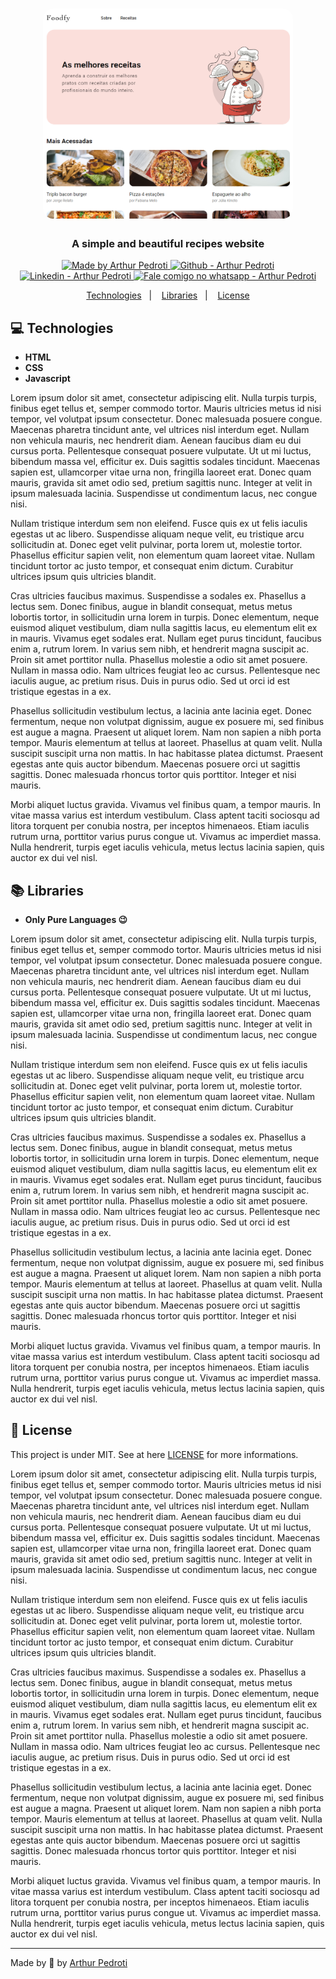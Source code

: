 <h1 align="center">
    <img alt="Foodfy" src="./assets/readme-logo.PNG"  width="400px" style="border-radius:16px;"/>
</h1>

<h3 align="center" >
  A simple and beautiful recipes website
</h3>

<p align="center">

  <a href="https://github.com/ArthurPedroti" target="_blank">
    <img alt="Made by Arthur Pedroti" src="https://img.shields.io/badge/made%20by-Arthur_Pedroti-informational">
  </a>

  <a href="https://github.com/ArthurPedroti" target="_blank" >
    <img alt="Github - Arthur Pedroti" src="https://img.shields.io/badge/Github--%23F8952D?style=social&logo=github">
  </a>
    <a href="https://github.com/ArthurPedroti" target="_blank" >
    <img alt="Linkedin - Arthur Pedroti" src="https://img.shields.io/badge/Linkedin--%23F8952D?style=social&logo=linkedin">
  </a>
      <a href="https://api.whatsapp.com/send?phone=5519991830454"
        target="_blank" >
    <img alt="Fale comigo no whatsapp - Arthur Pedroti" src="https://img.shields.io/badge/Whatsapp--%23F8952D?style=social&logo=whatsapp">
  </a>
</p>

<p align="center">
  <a href="#computer-technologies">Technologies</a>&nbsp;&nbsp;&nbsp;|&nbsp;&nbsp;&nbsp;
  <a href="#books-libraries">Libraries</a>&nbsp;&nbsp;&nbsp;|&nbsp;&nbsp;&nbsp;
  <a href="#memo-license">License</a>
</p>


## :computer: Technologies

- **HTML**
- **CSS**
- **Javascript**

<p>Lorem ipsum dolor sit amet, consectetur adipiscing elit. Nulla turpis turpis, finibus eget tellus et, semper commodo tortor. Mauris ultricies metus id nisi tempor, vel volutpat ipsum consectetur. Donec malesuada posuere congue. Maecenas pharetra tincidunt ante, vel ultrices nisl interdum eget. Nullam non vehicula mauris, nec hendrerit diam. Aenean faucibus diam eu dui cursus porta. Pellentesque consequat posuere vulputate. Ut ut mi luctus, bibendum massa vel, efficitur ex. Duis sagittis sodales tincidunt. Maecenas sapien est, ullamcorper vitae urna non, fringilla laoreet erat. Donec quam mauris, gravida sit amet odio sed, pretium sagittis nunc. Integer at velit in ipsum malesuada lacinia. Suspendisse ut condimentum lacus, nec congue nisi.

Nullam tristique interdum sem non eleifend. Fusce quis ex ut felis iaculis egestas ut ac libero. Suspendisse aliquam neque velit, eu tristique arcu sollicitudin at. Donec eget velit pulvinar, porta lorem ut, molestie tortor. Phasellus efficitur sapien velit, non elementum quam laoreet vitae. Nullam tincidunt tortor ac justo tempor, et consequat enim dictum. Curabitur ultrices ipsum quis ultricies blandit.

Cras ultricies faucibus maximus. Suspendisse a sodales ex. Phasellus a lectus sem. Donec finibus, augue in blandit consequat, metus metus lobortis tortor, in sollicitudin urna lorem in turpis. Donec elementum, neque euismod aliquet vestibulum, diam nulla sagittis lacus, eu elementum elit ex in mauris. Vivamus eget sodales erat. Nullam eget purus tincidunt, faucibus enim a, rutrum lorem. In varius sem nibh, et hendrerit magna suscipit ac. Proin sit amet porttitor nulla. Phasellus molestie a odio sit amet posuere. Nullam in massa odio. Nam ultrices feugiat leo ac cursus. Pellentesque nec iaculis augue, ac pretium risus. Duis in purus odio. Sed ut orci id est tristique egestas in a ex.

Phasellus sollicitudin vestibulum lectus, a lacinia ante lacinia eget. Donec fermentum, neque non volutpat dignissim, augue ex posuere mi, sed finibus est augue a magna. Praesent ut aliquet lorem. Nam non sapien a nibh porta tempor. Mauris elementum at tellus at laoreet. Phasellus at quam velit. Nulla suscipit suscipit urna non mattis. In hac habitasse platea dictumst. Praesent egestas ante quis auctor bibendum. Maecenas posuere orci ut sagittis sagittis. Donec malesuada rhoncus tortor quis porttitor. Integer et nisi mauris.

Morbi aliquet luctus gravida. Vivamus vel finibus quam, a tempor mauris. In vitae massa varius est interdum vestibulum. Class aptent taciti sociosqu ad litora torquent per conubia nostra, per inceptos himenaeos. Etiam iaculis rutrum urna, porttitor varius purus congue ut. Vivamus ac imperdiet massa. Nulla hendrerit, turpis eget iaculis vehicula, metus lectus lacinia sapien, quis auctor ex dui vel nisl.</p>

## :books: Libraries

- **Only Pure Languages :wink:**

<p>Lorem ipsum dolor sit amet, consectetur adipiscing elit. Nulla turpis turpis, finibus eget tellus et, semper commodo tortor. Mauris ultricies metus id nisi tempor, vel volutpat ipsum consectetur. Donec malesuada posuere congue. Maecenas pharetra tincidunt ante, vel ultrices nisl interdum eget. Nullam non vehicula mauris, nec hendrerit diam. Aenean faucibus diam eu dui cursus porta. Pellentesque consequat posuere vulputate. Ut ut mi luctus, bibendum massa vel, efficitur ex. Duis sagittis sodales tincidunt. Maecenas sapien est, ullamcorper vitae urna non, fringilla laoreet erat. Donec quam mauris, gravida sit amet odio sed, pretium sagittis nunc. Integer at velit in ipsum malesuada lacinia. Suspendisse ut condimentum lacus, nec congue nisi.

Nullam tristique interdum sem non eleifend. Fusce quis ex ut felis iaculis egestas ut ac libero. Suspendisse aliquam neque velit, eu tristique arcu sollicitudin at. Donec eget velit pulvinar, porta lorem ut, molestie tortor. Phasellus efficitur sapien velit, non elementum quam laoreet vitae. Nullam tincidunt tortor ac justo tempor, et consequat enim dictum. Curabitur ultrices ipsum quis ultricies blandit.

Cras ultricies faucibus maximus. Suspendisse a sodales ex. Phasellus a lectus sem. Donec finibus, augue in blandit consequat, metus metus lobortis tortor, in sollicitudin urna lorem in turpis. Donec elementum, neque euismod aliquet vestibulum, diam nulla sagittis lacus, eu elementum elit ex in mauris. Vivamus eget sodales erat. Nullam eget purus tincidunt, faucibus enim a, rutrum lorem. In varius sem nibh, et hendrerit magna suscipit ac. Proin sit amet porttitor nulla. Phasellus molestie a odio sit amet posuere. Nullam in massa odio. Nam ultrices feugiat leo ac cursus. Pellentesque nec iaculis augue, ac pretium risus. Duis in purus odio. Sed ut orci id est tristique egestas in a ex.

Phasellus sollicitudin vestibulum lectus, a lacinia ante lacinia eget. Donec fermentum, neque non volutpat dignissim, augue ex posuere mi, sed finibus est augue a magna. Praesent ut aliquet lorem. Nam non sapien a nibh porta tempor. Mauris elementum at tellus at laoreet. Phasellus at quam velit. Nulla suscipit suscipit urna non mattis. In hac habitasse platea dictumst. Praesent egestas ante quis auctor bibendum. Maecenas posuere orci ut sagittis sagittis. Donec malesuada rhoncus tortor quis porttitor. Integer et nisi mauris.

Morbi aliquet luctus gravida. Vivamus vel finibus quam, a tempor mauris. In vitae massa varius est interdum vestibulum. Class aptent taciti sociosqu ad litora torquent per conubia nostra, per inceptos himenaeos. Etiam iaculis rutrum urna, porttitor varius purus congue ut. Vivamus ac imperdiet massa. Nulla hendrerit, turpis eget iaculis vehicula, metus lectus lacinia sapien, quis auctor ex dui vel nisl.</p>

## :memo: License

This project is under MIT. See at here [LICENSE](/LICENSE) for more informations.

<p>Lorem ipsum dolor sit amet, consectetur adipiscing elit. Nulla turpis turpis, finibus eget tellus et, semper commodo tortor. Mauris ultricies metus id nisi tempor, vel volutpat ipsum consectetur. Donec malesuada posuere congue. Maecenas pharetra tincidunt ante, vel ultrices nisl interdum eget. Nullam non vehicula mauris, nec hendrerit diam. Aenean faucibus diam eu dui cursus porta. Pellentesque consequat posuere vulputate. Ut ut mi luctus, bibendum massa vel, efficitur ex. Duis sagittis sodales tincidunt. Maecenas sapien est, ullamcorper vitae urna non, fringilla laoreet erat. Donec quam mauris, gravida sit amet odio sed, pretium sagittis nunc. Integer at velit in ipsum malesuada lacinia. Suspendisse ut condimentum lacus, nec congue nisi.

Nullam tristique interdum sem non eleifend. Fusce quis ex ut felis iaculis egestas ut ac libero. Suspendisse aliquam neque velit, eu tristique arcu sollicitudin at. Donec eget velit pulvinar, porta lorem ut, molestie tortor. Phasellus efficitur sapien velit, non elementum quam laoreet vitae. Nullam tincidunt tortor ac justo tempor, et consequat enim dictum. Curabitur ultrices ipsum quis ultricies blandit.

Cras ultricies faucibus maximus. Suspendisse a sodales ex. Phasellus a lectus sem. Donec finibus, augue in blandit consequat, metus metus lobortis tortor, in sollicitudin urna lorem in turpis. Donec elementum, neque euismod aliquet vestibulum, diam nulla sagittis lacus, eu elementum elit ex in mauris. Vivamus eget sodales erat. Nullam eget purus tincidunt, faucibus enim a, rutrum lorem. In varius sem nibh, et hendrerit magna suscipit ac. Proin sit amet porttitor nulla. Phasellus molestie a odio sit amet posuere. Nullam in massa odio. Nam ultrices feugiat leo ac cursus. Pellentesque nec iaculis augue, ac pretium risus. Duis in purus odio. Sed ut orci id est tristique egestas in a ex.

Phasellus sollicitudin vestibulum lectus, a lacinia ante lacinia eget. Donec fermentum, neque non volutpat dignissim, augue ex posuere mi, sed finibus est augue a magna. Praesent ut aliquet lorem. Nam non sapien a nibh porta tempor. Mauris elementum at tellus at laoreet. Phasellus at quam velit. Nulla suscipit suscipit urna non mattis. In hac habitasse platea dictumst. Praesent egestas ante quis auctor bibendum. Maecenas posuere orci ut sagittis sagittis. Donec malesuada rhoncus tortor quis porttitor. Integer et nisi mauris.

Morbi aliquet luctus gravida. Vivamus vel finibus quam, a tempor mauris. In vitae massa varius est interdum vestibulum. Class aptent taciti sociosqu ad litora torquent per conubia nostra, per inceptos himenaeos. Etiam iaculis rutrum urna, porttitor varius purus congue ut. Vivamus ac imperdiet massa. Nulla hendrerit, turpis eget iaculis vehicula, metus lectus lacinia sapien, quis auctor ex dui vel nisl.</p>

---

Made by :blue_heart: by [Arthur Pedroti](https://github.com/ArthurPedroti)